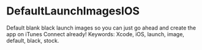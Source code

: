DefaultLaunchImagesIOS
======================

Default blank black launch images so you can just go ahead and create the app on iTunes Connect already! Keywords: Xcode, iOS, launch, image, default, black, stock.
